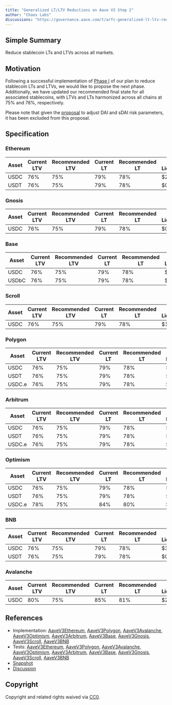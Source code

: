 ```yaml
---
title: "Generalized LT/LTV Reductions on Aave V3 Step 2"
author: "Chaos Labs"
discussions: "https://governance.aave.com/t/arfc-generalized-lt-ltv-reductions-on-aave-v3-step-2-04-23-2024/17455"
---
```


## Simple Summary

Reduce stablecoin LTs and LTVs across all markets.

## Motivation

Following a successful implementation of [Phase I](https://governance.aave.com/t/generalized-lt-ltv-reduction-on-aave/16766) of our plan to reduce stablecoin LTs and LTVs, we would like to propose the next phase. Additionally, we have updated our recommended final state for all associated stablecoins, with LTVs and LTs harmonized across all chains at 75% and 78%, respectively.

Please note that given the [proposal](https://governance.aave.com/t/arfc-risk-parameters-for-dai-update/17211) to adjust DAI and sDAI risk parameters, it has been excluded from this proposal.

## Specification

### Ethereum

| Asset | Current LTV | Recommended LTV | Current LT | Recommended LT | New Liquidations |
| ----- | ----------- | --------------- | ---------- | -------------- | ---------------- |
| USDC  | 76%         | 75%             | 79%        | 78%            | $2,600           |
| USDT  | 76%         | 75%             | 79%        | 78%            | $0               |

### Gnosis

| Asset | Current LTV | Recommended LTV | Current LT | Recommended LT | New Liquidations |
| ----- | ----------- | --------------- | ---------- | -------------- | ---------------- |
| USDC  | 76%         | 75%             | 79%        | 78%            | $0               |

### Base

| Asset | Current LTV | Recommended LTV | Current LT | Recommended LT | New Liquidations |
| ----- | ----------- | --------------- | ---------- | -------------- | ---------------- |
| USDC  | 76%         | 75%             | 79%        | 78%            | $3.80            |
| USDbC | 76%         | 75%             | 79%        | 78%            | $0.40            |

### Scroll

| Asset | Current LTV | Recommended LTV | Current LT | Recommended LT | New Liquidations |
| ----- | ----------- | --------------- | ---------- | -------------- | ---------------- |
| USDC  | 76%         | 75%             | 79%        | 78%            | $103             |

### Polygon

| Asset  | Current LTV | Recommended LTV | Current LT | Recommended LT | New Liquidations |
| ------ | ----------- | --------------- | ---------- | -------------- | ---------------- |
| USDC   | 76%         | 75%             | 79%        | 78%            | $0               |
| USDT   | 76%         | 75%             | 79%        | 78%            | $833             |
| USDC.e | 76%         | 75%             | 79%        | 78%            | $4,700           |

### Arbitrum

| Asset  | Current LTV | Recommended LTV | Current LT | Recommended LT | New Liquidations |
| ------ | ----------- | --------------- | ---------- | -------------- | ---------------- |
| USDC   | 76%         | 75%             | 79%        | 78%            | $0               |
| USDT   | 76%         | 75%             | 79%        | 78%            | $5.30            |
| USDC.e | 76%         | 75%             | 79%        | 78%            | $1,000           |

### Optimism

| Asset  | Current LTV | Recommended LTV | Current LT | Recommended LT | New Liquidations |
| ------ | ----------- | --------------- | ---------- | -------------- | ---------------- |
| USDC   | 76%         | 75%             | 79%        | 78%            | $3,700           |
| USDT   | 76%         | 75%             | 79%        | 78%            | $63              |
| USDC.e | 78%         | 75%             | 84%        | 80%            | $5,800           |

### BNB

| Asset | Current LTV | Recommended LTV | Current LT | Recommended LT | New Liquidations |
| ----- | ----------- | --------------- | ---------- | -------------- | ---------------- |
| USDC  | 76%         | 75%             | 79%        | 78%            | $3,700           |
| USDT  | 76%         | 75%             | 79%        | 78%            | $0               |

### Avalanche

| Asset | Current LTV | Recommended LTV | Current LT | Recommended LT | New Liquidations |
| ----- | ----------- | --------------- | ---------- | -------------- | ---------------- |
| USDC  | 80%         | 75%             | 85%        | 81%            | $23,700          |

## References

- Implementation: [AaveV3Ethereum](https://github.com/bgd-labs/aave-proposals-v3/blob/main/src/20240425_Multi_GeneralizedLTLTVReductionsOnAaveV3Step2/AaveV3Ethereum_GeneralizedLTLTVReductionsOnAaveV3Step2_20240425.sol), [AaveV3Polygon](https://github.com/bgd-labs/aave-proposals-v3/blob/main/src/20240425_Multi_GeneralizedLTLTVReductionsOnAaveV3Step2/AaveV3Polygon_GeneralizedLTLTVReductionsOnAaveV3Step2_20240425.sol), [AaveV3Avalanche](https://github.com/bgd-labs/aave-proposals-v3/blob/main/src/20240425_Multi_GeneralizedLTLTVReductionsOnAaveV3Step2/AaveV3Avalanche_GeneralizedLTLTVReductionsOnAaveV3Step2_20240425.sol), [AaveV3Optimism](https://github.com/bgd-labs/aave-proposals-v3/blob/main/src/20240425_Multi_GeneralizedLTLTVReductionsOnAaveV3Step2/AaveV3Optimism_GeneralizedLTLTVReductionsOnAaveV3Step2_20240425.sol), [AaveV3Arbitrum](https://github.com/bgd-labs/aave-proposals-v3/blob/main/src/20240425_Multi_GeneralizedLTLTVReductionsOnAaveV3Step2/AaveV3Arbitrum_GeneralizedLTLTVReductionsOnAaveV3Step2_20240425.sol), [AaveV3Base](https://github.com/bgd-labs/aave-proposals-v3/blob/main/src/20240425_Multi_GeneralizedLTLTVReductionsOnAaveV3Step2/AaveV3Base_GeneralizedLTLTVReductionsOnAaveV3Step2_20240425.sol), [AaveV3Gnosis](https://github.com/bgd-labs/aave-proposals-v3/blob/main/src/20240425_Multi_GeneralizedLTLTVReductionsOnAaveV3Step2/AaveV3Gnosis_GeneralizedLTLTVReductionsOnAaveV3Step2_20240425.sol), [AaveV3Scroll](https://github.com/bgd-labs/aave-proposals-v3/blob/main/src/20240425_Multi_GeneralizedLTLTVReductionsOnAaveV3Step2/AaveV3Scroll_GeneralizedLTLTVReductionsOnAaveV3Step2_20240425.sol), [AaveV3BNB](https://github.com/bgd-labs/aave-proposals-v3/blob/main/src/20240425_Multi_GeneralizedLTLTVReductionsOnAaveV3Step2/AaveV3BNB_GeneralizedLTLTVReductionsOnAaveV3Step2_20240425.sol)
- Tests: [AaveV3Ethereum](https://github.com/bgd-labs/aave-proposals-v3/blob/main/src/20240425_Multi_GeneralizedLTLTVReductionsOnAaveV3Step2/AaveV3Ethereum_GeneralizedLTLTVReductionsOnAaveV3Step2_20240425.t.sol), [AaveV3Polygon](https://github.com/bgd-labs/aave-proposals-v3/blob/main/src/20240425_Multi_GeneralizedLTLTVReductionsOnAaveV3Step2/AaveV3Polygon_GeneralizedLTLTVReductionsOnAaveV3Step2_20240425.t.sol), [AaveV3Avalanche](https://github.com/bgd-labs/aave-proposals-v3/blob/main/src/20240425_Multi_GeneralizedLTLTVReductionsOnAaveV3Step2/AaveV3Avalanche_GeneralizedLTLTVReductionsOnAaveV3Step2_20240425.t.sol), [AaveV3Optimism](https://github.com/bgd-labs/aave-proposals-v3/blob/main/src/20240425_Multi_GeneralizedLTLTVReductionsOnAaveV3Step2/AaveV3Optimism_GeneralizedLTLTVReductionsOnAaveV3Step2_20240425.t.sol), [AaveV3Arbitrum](https://github.com/bgd-labs/aave-proposals-v3/blob/main/src/20240425_Multi_GeneralizedLTLTVReductionsOnAaveV3Step2/AaveV3Arbitrum_GeneralizedLTLTVReductionsOnAaveV3Step2_20240425.t.sol), [AaveV3Base](https://github.com/bgd-labs/aave-proposals-v3/blob/main/src/20240425_Multi_GeneralizedLTLTVReductionsOnAaveV3Step2/AaveV3Base_GeneralizedLTLTVReductionsOnAaveV3Step2_20240425.t.sol), [AaveV3Gnosis](https://github.com/bgd-labs/aave-proposals-v3/blob/main/src/20240425_Multi_GeneralizedLTLTVReductionsOnAaveV3Step2/AaveV3Gnosis_GeneralizedLTLTVReductionsOnAaveV3Step2_20240425.t.sol), [AaveV3Scroll](https://github.com/bgd-labs/aave-proposals-v3/blob/main/src/20240425_Multi_GeneralizedLTLTVReductionsOnAaveV3Step2/AaveV3Scroll_GeneralizedLTLTVReductionsOnAaveV3Step2_20240425.t.sol), [AaveV3BNB](https://github.com/bgd-labs/aave-proposals-v3/blob/main/src/20240425_Multi_GeneralizedLTLTVReductionsOnAaveV3Step2/AaveV3BNB_GeneralizedLTLTVReductionsOnAaveV3Step2_20240425.t.sol)
- [Snapshot](https://snapshot.org/#/aave.eth/proposal/0x4067d91ef5864925136d10ec9419f032a70f7e6489740386e348488426656274)
- [Discussion](https://governance.aave.com/t/arfc-generalized-lt-ltv-reductions-on-aave-v3-step-2-04-23-2024/17455)

## Copyright

Copyright and related rights waived via [CC0](https://creativecommons.org/publicdomain/zero/1.0/).
